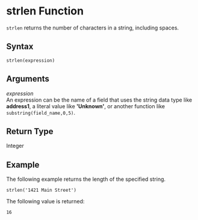 # strlen Function<a name="strlen-function"></a>

`strlen` returns the number of characters in a string, including spaces\.

## Syntax<a name="strlen-function-syntax"></a>

```
strlen(expression)
```

## Arguments<a name="strlen-function-arguments"></a>

 *expression*   
An expression can be the name of a field that uses the string data type like **address1**, a literal value like **'Unknown'**, or another function like `substring(field_name,0,5)`\.

## Return Type<a name="strlen-function-return-type"></a>

Integer

## Example<a name="strlen-function-example"></a>

The following example returns the length of the specified string\.

```
strlen('1421 Main Street')
```

The following value is returned:

```
16
```